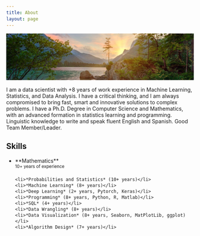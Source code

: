 ```yaml
---
title: About
layout: page
---
```

<img src="image/About.png" alt="drawing" width="1200"/>

<p> I am a data scientist with +8 years of work experience in Machine Learning, Statistics, and Data Analysis. I have a critical thinking, and I am always compromised to bring fast, smart and innovative solutions to complex problems. I have a Ph.D. Degree in Computer Science and Mathematics, with an advanced formation in statistics learning and programming. Linguistic knowledge to write and speak fluent English and Spanish. Good Team Member/Leader. </p>

<h2>Skills</h2>

<ul class="skill-list">
	<li>**Mathematics** </li>
	 	<sup>10+ years of experience</sup>
	
	<li>*Probabilities and Statistics* (10+ years)</li>
	<li>*Machine Learning* (8+ years)</li>
	<li>*Deep Learning* (2+ years, Pytorch, Keras)</li>
	<li>*Programming* (8+ years, Python, R, Matlab)</li>
	<li>*SQL* (4+ years)</li>
	<li>*Data Wrangling* (8+ years)</li>
	<li>*Data Visualization* (8+ years, Seaborn, MatPlotLib, ggplot)</li>
	<li>*Algorithm Design* (7+ years)</li>
</ul>
